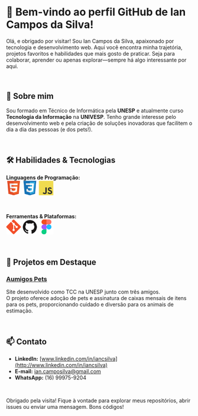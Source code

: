 # 👋 Bem-vindo ao perfil GitHub de Ian Campos da Silva!

Olá, e obrigado por visitar! Sou Ian Campos da Silva, apaixonado por tecnologia e desenvolvimento web. Aqui você encontra minha trajetória, projetos favoritos e habilidades que mais gosto de praticar. Seja para colaborar, aprender ou apenas explorar—sempre há algo interessante por aqui.

<br>

## 🚀 Sobre mim

Sou formado em Técnico de Informática pela **UNESP** e atualmente curso **Tecnologia da Informação** na **UNIVESP**. Tenho grande interesse pelo desenvolvimento web e pela criação de soluções inovadoras que facilitem o dia a dia das pessoas (e dos pets!).

<br>

## 🛠️ Habilidades & Tecnologias

**Linguagens de Programação:**  
<span>
  <img src="https://raw.githubusercontent.com/devicons/devicon/master/icons/html5/html5-original.svg" alt="HTML5" width="40" height="40"/>
  <img src="https://raw.githubusercontent.com/devicons/devicon/master/icons/css3/css3-original.svg" alt="CSS3" width="40" height="40"/>
  <img src="https://raw.githubusercontent.com/devicons/devicon/master/icons/javascript/javascript-original.svg" alt="JavaScript" width="40" height="40"/>
</span>

<br>

**Ferramentas & Plataformas:**  
<span>
  <img src="https://raw.githubusercontent.com/devicons/devicon/master/icons/git/git-original.svg" alt="Git" width="40" height="40"/>
  <img src="https://raw.githubusercontent.com/devicons/devicon/master/icons/github/github-original.svg" alt="GitHub" width="40" height="40"/>
  <img src="https://raw.githubusercontent.com/devicons/devicon/master/icons/figma/figma-original.svg" alt="Figma" width="40" height="40"/>
</span>

<br>

## 🌟 Projetos em Destaque

### [Aumigos Pets](https://aumigos-pet.vercel.app/pages/landing-page)
Site desenvolvido como TCC na UNESP junto com três amigos.  
O projeto oferece adoção de pets e assinatura de caixas mensais de itens para os pets, proporcionando cuidado e diversão para os animais de estimação.

<br>

## 📫 Contato

- **LinkedIn:** [www.linkedin.com/in/iancsilva](http://www.linkedin.com/in/iancsilva)
- **E-mail:** ian.camposilva@gmail.com
- **WhatsApp:** (16) 99975-9204

<br>

Obrigado pela visita! Fique à vontade para explorar meus repositórios, abrir issues ou enviar uma mensagem. Bons códigos!
